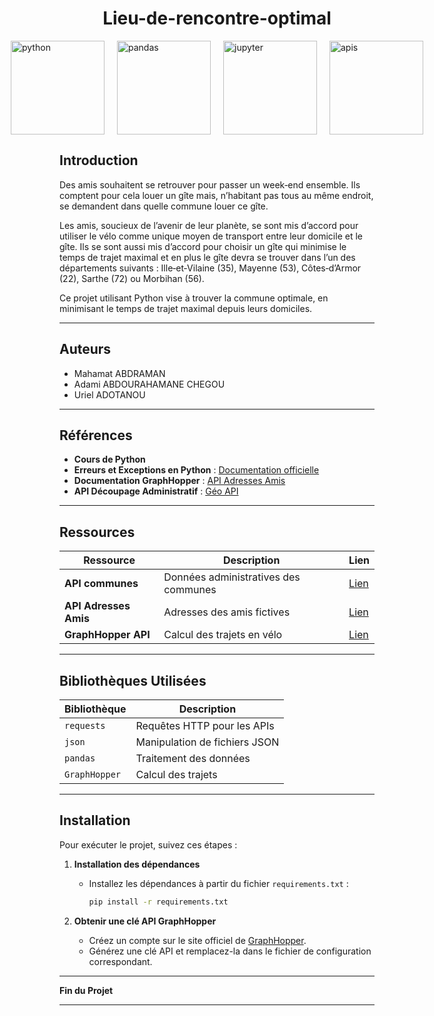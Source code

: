 <!-- Centrer le titre -->
<h1 style="text-align: center;">Lieu-de-rencontre-optimal</h1>

<!-- Afficher les images horizontalement -->
<div style="display: flex; justify-content: center; gap: 20px;">
  <img src="https://camo.githubusercontent.com/5efb9df0b493930aa6f022435951aa064d5e3eb914852e5d843b17cabc81e53c/68747470733a2f2f696d672e736869656c64732e696f2f62616467652f507974686f6e2d79656c6c6f773f7374796c653d666c6174266c6f676f3d707974686f6e266c6f676f436f6c6f723d7768697465" alt="python" width="150">

  <img src="https://camo.githubusercontent.com/4b6d1896289e516b408d9359429c367a5b18403414932c712c4db0698254cdf5/68747470733a2f2f696d672e736869656c64732e696f2f62616467652f50616e6461732d3661613834663f7374796c653d666c6174266c6f676f3d70616e646173266c6f676f436f6c6f723d7768697465" alt="pandas" width="150">

  <img src="https://camo.githubusercontent.com/41cfb13664ec1918911ebc27162b51f3ad3892637ccea7d7b6f46745592a597c/68747470733a2f2f696d672e736869656c64732e696f2f62616467652f4a7570797465722d6f72616e67653f7374796c653d666c6174266c6f676f3d6a757079746572266c6f676f436f6c6f723d7768697465" alt="jupyter" width="150">

  <img src="https://camo.githubusercontent.com/5148b102493357fd2bf9d7f0fcbeebe82fc7c1fe7de8f4f1637cdee867a99e9c/68747470733a2f2f696d672e736869656c64732e696f2f62616467652f4150492d626c75653f7374796c653d666c6174266c6f676f3d66617374617069266c6f676f436f6c6f723d7768697465" alt="apis" width="150">
</div>






## Introduction

Des amis souhaitent se retrouver pour passer un week‑end ensemble. Ils comptent pour cela louer un gîte mais, n’habitant pas tous au même endroit, se demandent dans quelle commune louer ce gîte.

Les amis, soucieux de l’avenir de leur planète, se sont mis d’accord pour utiliser le vélo comme unique moyen de transport entre leur domicile et le gîte. Ils se sont aussi mis d’accord pour choisir un gîte qui minimise le temps de trajet maximal et en plus le gîte devra se trouver dans l’un des départements suivants : Ille‑et‑Vilaine (35), Mayenne (53), Côtes‑d’Armor (22), Sarthe (72) ou Morbihan (56).

Ce projet utilisant Python vise à trouver la commune optimale, en minimisant le temps de trajet maximal depuis leurs domiciles.

---

## Auteurs

- Mahamat ABDRAMAN  
- Adami ABDOURAHAMANE CHEGOU  
- Uriel ADOTANOU

---

## Références

- **Cours de Python**
- **Erreurs et Exceptions en Python** : [Documentation officielle](https://docs.python.org/fr/3.5/tutorial/errors.html)
- **Documentation GraphHopper** : [API Adresses Amis](https://my-json-server.typicode.com/rtavenar/fake_api/adresses_amis)
- **API Découpage Administratif** : [Géo API](https://geo.api.gouv.fr/decoupage-administratif)

---

## Ressources

| Ressource                   | Description                            | Lien                                       |
|-----------------------------|----------------------------------------|---------------------------------------------|
| **API communes**           | Données administratives des communes | [Lien](https://geo.api.gouv.fr/communes)   |
| **API Adresses Amis**       | Adresses des amis fictives            | [Lien](https://my-json-server.typicode.com/rtavenar/fake_api/adresses_amis) |
| **GraphHopper API**         | Calcul des trajets en vélo            | [Lien](https://graphhopper.com/)           |

---

## Bibliothèques Utilisées

| Bibliothèque  | Description                     |
|---------------|-------------------------------|
| `requests`    | Requêtes HTTP pour les APIs   |
| `json`        | Manipulation de fichiers JSON |
| `pandas`      | Traitement des données        |
| `GraphHopper` | Calcul des trajets            |

---

## Installation

Pour exécuter le projet, suivez ces étapes :

1. **Installation des dépendances**
   - Installez les dépendances à partir du fichier `requirements.txt` :

     ```bash
     pip install -r requirements.txt
     ```

2. **Obtenir une clé API GraphHopper**
   - Créez un compte sur le site officiel de [GraphHopper](https://graphhopper.com/).
   - Générez une clé API et remplacez-la dans le fichier de configuration correspondant.

---

**Fin du Projet**

---

